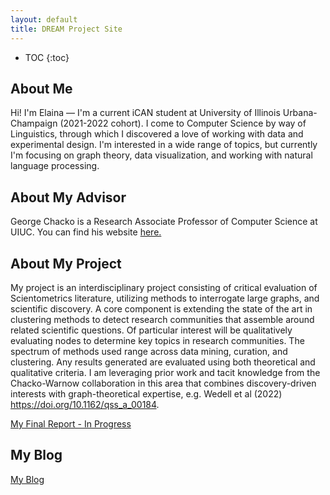 ```yaml
---
layout: default
title: DREAM Project Site
---
```


* TOC
{:toc}

## About Me

Hi! I'm Elaina — I'm a current iCAN student at University of Illinois Urbana-Champaign (2021-2022 cohort). I come to Computer Science by way of Linguistics, through which I discovered a love of working with data and experimental design. I'm interested in a wide range of topics, but currently I'm focusing on graph theory, data visualization, and working with natural language processing. 

## About My Advisor

George Chacko is a Research Associate Professor of Computer Science at UIUC. You can find his website <a href="https://cs.illinois.edu/about/people/faculty/chackoge">here.</a>

## About My Project

My project is an interdisciplinary project consisting of critical evaluation of Scientometrics literature, utilizing methods to interrogate large graphs, and scientific discovery. A core component is extending the state of the art in clustering methods to detect research communities that assemble around related scientific questions. Of particular interest will be qualitatively evaluating nodes to determine key topics in research communities. The spectrum of methods used range across data mining, curation, and clustering. Any results generated are evaluated using both theoretical and qualitative criteria. I am leveraging prior work and tacit knowledge from the Chacko-Warnow collaboration in this area that combines discovery-driven interests with graph-theoretical expertise, e.g. Wedell et al (2022) https://doi.org/10.1162/qss_a_00184.

[My Final Report - In Progress](files/finalreport.pdf)

## My Blog

[My Blog](blog.html)
